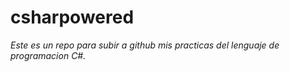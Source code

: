 # csharpowered
_Este es un repo para subir a github mis practicas del lenguaje de programacion C#._
